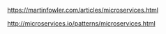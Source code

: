 

https://martinfowler.com/articles/microservices.html

http://microservices.io/patterns/microservices.html
